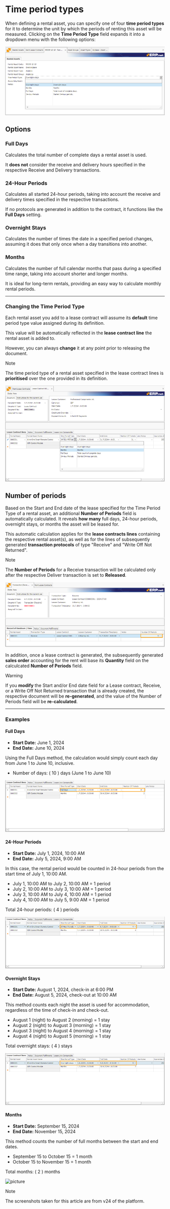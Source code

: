# Time period types

When defining a rental asset, you can specify one of four **time period types** for it to determine the unit by which the periods of renting this asset will be measured. Clicking on the **Time Period Type** field expands it into a dropdown menu with the following options:

![picture](pictures/Time_Period_Types_Choose_03_07.png)

## Options

### Full Days

Calculates the total number of complete days a rental asset is used.

It **does not** consider the receive and delivery hours specified in the respective Receive and Delivery transactions.

### 24-Hour Periods

Calculates all started 24-hour periods, taking into account the receive and delivery times specified in the respective transactions. 

If no protocols are generated in addition to the contract, it functions like the **Full Days** setting.

### Overnight Stays

Calculates the number of times the date in a specified period changes, assuming it does that only once when a day transitions into another.

### Months

Calculates the number of full calendar months that pass during a specified time range, taking into account shorter and longer months.

It is ideal for long-term rentals, providing an easy way to calculate monthly rental periods.

---

### Changing the Time Period Type

Each rental asset you add to a lease contract will assume its **default** time period type value assigned during its definition.

This value will be automatically reflected in the **lease contract line** the rental asset is added to.

However, you can always **change** it at any point prior to releasing the document. 

> [!Note]
> The time period type of a rental asset specified in the lease contract lines is **prioritised** over the one provided in its definition.

![picture](pictures/Time_Period_Types_Contract_03_07.png)

## Number of periods  	

Based on the Start and End date of the lease specified for the Time Period Type of a rental asset, an additional **Number of Periods** field is automatically calculated. It reveals **how many** full days, 24-hour periods, overnight stays, or months the asset will be leased for.

This automatic calculation applies for the **lease contracts lines** containing the respective rental asset(s), as well as for the lines of subsequently generated **transaction protocols** of type "Receive" and "Write Off Not Returned".

> [!NOTE]
> The **Number of Periods** for a Receive transaction will be calculated only after the respective Deliver transaction is set to **Released**.

![picture](pictures/Time_Period_Types_Transactions_03_07.png)

In addition, once a lease contract is generated, the subsequently generated **sales order** accounting for the rent will base its **Quantity** field on the calculcated **Number of Periods** field. 

> [!WARNING]
> If you **modify** the Start and/or End date field for a Lease contract, Receive, or a Write Off Not Returned transaction that is already created, the respective document will be **re-generated**, and the value of the Number of Periods field will be **re-calculated**.

---

### Examples

#### Full Days

- **Start Date:** June 1, 2024
- **End Date:** June 10, 2024

Using the Full Days method, the calculation would simply count each day from June 1 to June 10, inclusive.

- Number of days: \( 10 \) days (June 1 to June 10)

![picture](pictures/Time_Period_Types_Full_Days_03_07.png)

#### 24-Hour Periods

- **Start Date:** July 1, 2024, 10:00 AM
- **End Date:** July 5, 2024, 9:00 AM

In this case, the rental period would be counted in 24-hour periods from the start time of July 1, 10:00 AM.

- July 1, 10:00 AM to July 2, 10:00 AM = 1 period
- July 2, 10:00 AM to July 3, 10:00 AM = 1 period
- July 3, 10:00 AM to July 4, 10:00 AM = 1 period
- July 4, 10:00 AM to July 5, 9:00 AM = 1 period

Total 24-hour periods: \( 4 \) periods

![picture](pictures/Time_Period_Types_24_Hours_Stay_03_07.png)

#### Overnight Stays

- **Start Date:** August 1, 2024, check-in at 6:00 PM
- **End Date:** August 5, 2024, check-out at 10:00 AM

This method counts each night the asset is used for accommodation, regardless of the time of check-in and check-out.

- August 1 (night) to August 2 (morning) = 1 stay
- August 2 (night) to August 3 (morning) = 1 stay
- August 3 (night) to August 4 (morning) = 1 stay
- August 4 (night) to August 5 (morning) = 1 stay

Total overnight stays: \( 4 \) stays

![picture](pictures/Time_Period_Types_Night_03_07.png)

#### Months

- **Start Date:** September 15, 2024
- **End Date:** November 15, 2024

This method counts the number of full months between the start and end dates.

- September 15 to October 15 = 1 month
- October 15 to November 15 = 1 month

Total months: \( 2 \) months

![picture](pictures/Time_Period_Types_Month_03_07.png)

> [!NOTE]
> 
> The screenshots taken for this article are from v24 of the platform.
